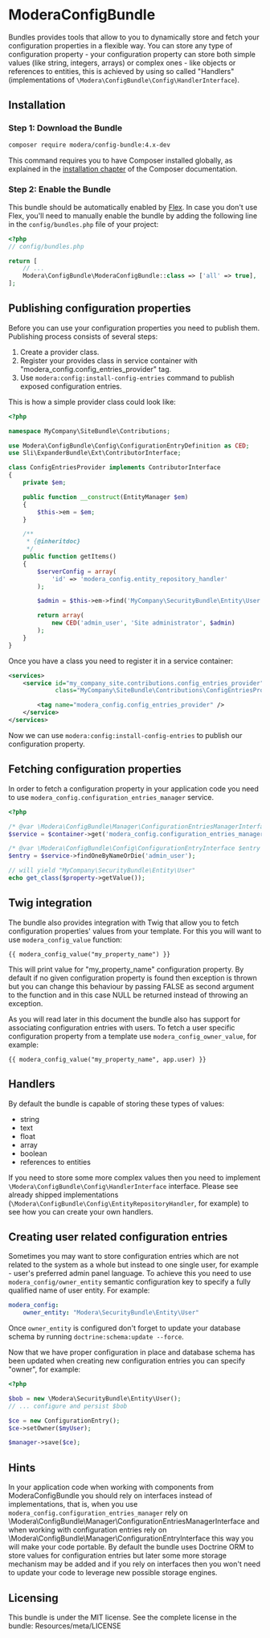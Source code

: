 # ModeraConfigBundle

Bundles provides tools that allow to you to dynamically store and fetch your configuration properties in a flexible way.
You can store any type of configuration property - your configuration property can store both simple values (like string,
integers, arrays) or complex ones - like objects or references to entities, this is achieved by using so called
"Handlers" (implementations of `\Modera\ConfigBundle\Config\HandlerInterface`).

## Installation

### Step 1: Download the Bundle

``` bash
composer require modera/config-bundle:4.x-dev
```

This command requires you to have Composer installed globally, as explained
in the [installation chapter](https://getcomposer.org/doc/00-intro.md) of the Composer documentation.

### Step 2: Enable the Bundle

This bundle should be automatically enabled by [Flex](https://symfony.com/doc/current/setup/flex.html).
In case you don't use Flex, you'll need to manually enable the bundle by
adding the following line in the `config/bundles.php` file of your project:

``` php
<?php
// config/bundles.php

return [
    // ...
    Modera\ConfigBundle\ModeraConfigBundle::class => ['all' => true],
];
```

## Publishing configuration properties

Before you can use your configuration properties you need to publish them. Publishing process consists of several steps:

1. Create a provider class.
2. Register your provides class in service container with "modera_config.config_entries_provider" tag.
3. Use `modera:config:install-config-entries` command to publish exposed configuration entries.

This is how a simple provider class could look like:

``` php
<?php

namespace MyCompany\SiteBundle\Contributions;

use Modera\ConfigBundle\Config\ConfigurationEntryDefinition as CED;
use Sli\ExpanderBundle\Ext\ContributorInterface;

class ConfigEntriesProvider implements ContributorInterface
{
    private $em;

    public function __construct(EntityManager $em)
    {
        $this->em = $em;
    }

    /**
     * {@inheritdoc}
     */
    public function getItems()
    {
        $serverConfig = array(
            'id' => 'modera_config.entity_repository_handler'
        );

        $admin = $this->em->find('MyCompany\SecurityBundle\Entity\User', 1);

        return array(
            new CED('admin_user', 'Site administrator', $admin)
        );
    }
}
```

Once you have a class you need to register it in a service container:

``` xml
<services>
    <service id="my_company_site.contributions.config_entries_provider"
             class="MyCompany\SiteBundle\Contributions\ConfigEntriesProvider">

        <tag name="modera_config.config_entries_provider" />
    </service>
</services>
```

Now we can use `modera:config:install-config-entries` to publish our configuration property.

## Fetching configuration properties

In order to fetch a configuration property in your application code you need to use
`modera_config.configuration_entries_manager` service.

``` php
<?php

/* @var \Modera\ConfigBundle\Manager\ConfigurationEntriesManagerInterface $service */
$service = $container->get('modera_config.configuration_entries_manager');

/* @var \Modera\ConfigBundle\Config\ConfigurationEntryInterface $entry */
$entry = $service->findOneByNameOrDie('admin_user');

// will yield "MyCompany\SecurityBundle\Entity\User"
echo get_class($property->getValue());
```

## Twig integration

The bundle also provides integration with Twig that allow you to fetch configuration properties' values from your
template. For this you will want to use `modera_config_value` function:

``` twig
{{ modera_config_value("my_property_name") }}
```

This will print value for "my_property_name" configuration property. By default if no given configuration property
is found then exception is thrown but you can change this behaviour by passing FALSE as second argument to the function
and in this case NULL be returned instead of throwing an exception.

As you will read later in this document the bundle also has support for associating configuration entries with users. To
fetch a user specific configuration property from a template use `modera_config_owner_value`, for example:

``` twig
{{ modera_config_value("my_property_name", app.user) }}
```

## Handlers

By default the bundle is capable of storing these types of values:

* string
* text
* float
* array
* boolean
* references to entities

If you need to store some more complex values then you need to implement `\Modera\ConfigBundle\Config\HandlerInterface`
interface. Please see already shipped implementations (`\Modera\ConfigBundle\Config\EntityRepositoryHandler`,
for example) to see how you can create your own handlers.

## Creating user related configuration entries

Sometimes you may want to store configuration entries which are not related to the system as a whole but instead
to one single user, for example - user's preferred admin panel language. To achieve this you need to use
`modera_config/owner_entity` semantic configuration key to specify a fully qualified name of user entity. For example:

``` yaml
modera_config:
    owner_entity: "Modera\SecurityBundle\Entity\User"
```

Once `owner_entity` is configured don't forget to update your database schema by running `doctrine:schema:update --force`.

Now that we have proper configuration in place and database schema has been updated when creating new configuration
entries you can specify "owner", for example:

``` php
<?php

$bob = new \Modera\SecurityBundle\Entity\User();
// ... configure and persist $bob

$ce = new ConfigurationEntry();
$ce->setOwner($myUser);

$manager->save($ce);
```

## Hints

In your application code when working with components from ModeraConfigBundle you should rely on interfaces instead of
implementations, that is, when you use `modera_config.configuration_entries_manager` rely on
\Modera\ConfigBundle\Manager\ConfigurationEntriesManagerInterface and when working with configuration entries rely on
\Modera\ConfigBundle\Manager\ConfigurationEntryInterface this way you will make your code portable. By default the bundle
uses Doctrine ORM to store values for configuration entries but later some more storage mechanism may be added and if you
rely on interfaces then you won't need to update your code to leverage new possible storage engines.

## Licensing

This bundle is under the MIT license. See the complete license in the bundle:
Resources/meta/LICENSE
